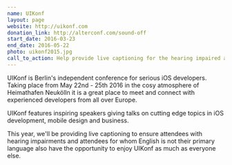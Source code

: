 ```yaml
---
name: UIKonf
layout: page
website: http://uikonf.com
donation_link: http://alterconf.com/sound-off
start_date: 2016-03-23
end_date: 2016-05-22
photo: uikonf2015.jpg
call_to_action: Help provide live captioning for the hearing impaired and english as a second language attendees at UIKonf 2016.
---
```


UIKonf is Berlin's independent conference for serious iOS developers. Taking place from May 22nd - 25th 2016 in the cosy atmosphere of Heimathafen Neukölln it is a great place to meet and connect with experienced developers from all over Europe.

UIKonf features inspiring speakers giving talks on cutting edge topics in iOS development, mobile design and business.

This year, we'll be providing live captioning to ensure attendees with hearing impairments and attendees for whom English is not their primary language also have the opportunity to enjoy UIKonf as much as everyone else.
